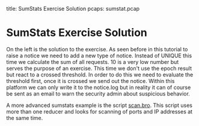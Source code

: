 title: SumStats Exercise Solution
pcaps: sumstat.pcap

SumStats Exercise Solution
==================================

On the left is the solution to the exercise.
As seen before in this tutorial to raise a notice we need to add a new type of notice. 
Instead of UNIQUE this time we calculate the sum of all requests. 10 is a very low number but serves the
purpose of an exercise. This time we don't use the epoch result but react to a crossed threshold. 
In order to do this we need to evaluate the threshold first, once it is crossed we send out the notice. 
Within this platform we can only write it to the notice.log but in reality it can of course be sent as
an email to warn the security admin about suspicious behavior.

A more advanced sumstats example is the script [scan.bro](https://www.bro.org/sphinx/_downloads/scan.bro).
This script uses more than one reducer and looks for scanning of ports and IP addresses at the same time.

